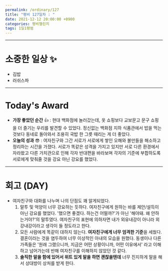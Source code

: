 ```yaml
---
permalink: /ordinary/127
title: "평비 127일차 : "
date: 2021-12-12 20:00:00 +0900
categories: 평비챌린지
tags: 1일1평범
---
```


---
# 소중한 일상 ✨
- 김밥
- 러쉬스파

---
# Today's Award
- **가장 좋았던 순간** 👍 : 현대 백화점에 놀러갔는데, 옷 쇼핑보다 교보문고 문구 쇼핑을 더 즐기는 우리를 발견할 수 있었다. 정신없는 백화점 지하 식품관에서 밥을 먹는 것보다 동네로 돌아와서 조용히 국밥 한 그릇 때리는 게 더 좋았다.
- **오늘의 성과** 😎 : 여자친구와 그간 서로가 서로에게 쌓인 오해와 불만들을 해소하고 정리하는 시간을 가졌다. 서로가 똑같은 성격을 가지고 있지만 서로 다른 환경에서 자라왔고 다른 가치관으로 인해 각자 반대편을 바라보며 각자의 기준에 부합하도록 서로에게 맞춰줄 것을 강요 아닌 강요를 했었다.

---
# 회고 (DAY)
- 여자친구와 대화를 나누며 나의 단점도 꽤 알게되었다.
  1. 말투 및 억양이 너무 강요하는 듯하다. 여자친구에게 원하는 바를 제안/설득이 아닌 강요를 했었다. '했으면 좋겠다. 하는건 어떨까?'가 아닌 '해야돼. 왜 안하는거야?'의 말투였다. 여자친구의 표현에 의하자면 내가 외유내강이 아니라 외강내강이라고 생각이 들 정도라고 한다.
  2. 모든 사람에게 똑같이 대하지 않는다. **여자친구에게 너무 엄격한 기준**을 세웠다. 결혼이라는 것을 염두하여 너무 이상적인 아내의 모습을 원했다. 동생이나 다른 가족들은 '원래 그랬으니까, 지금은 어떤 상황이니까, 어떤 이유에서' 라고 이해하고 넘어가는데 반해 여자친구를 이해하지 않았던 것 같다.
  3. **솔직한 말을 함에 있어서 위트 있게 말을 하면 괜찮을텐데** 너무 진지하게 말을 해서 상대방이 상처를 받게 한다.